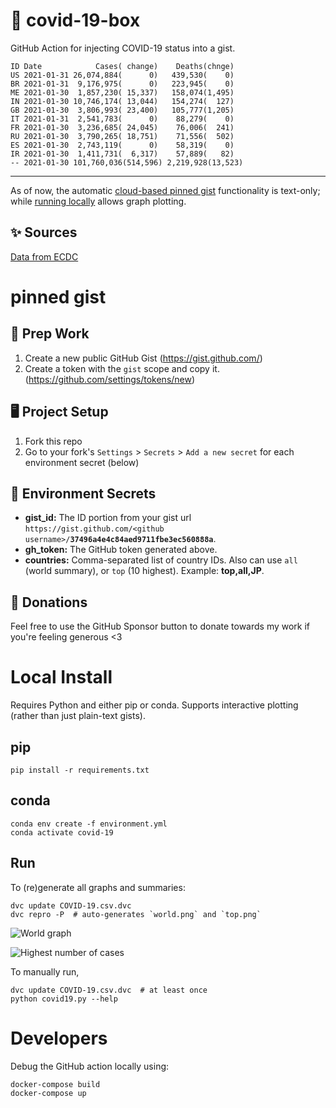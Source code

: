 # 🏥 covid-19-box

GitHub Action for injecting COVID-19 status into a gist.

```
ID Date            Cases( change)    Deaths(chnge)
US 2021-01-31 26,074,884(      0)   439,530(    0)
BR 2021-01-31  9,176,975(      0)   223,945(    0)
ME 2021-01-30  1,857,230( 15,337)   158,074(1,495)
IN 2021-01-30 10,746,174( 13,044)   154,274(  127)
GB 2021-01-30  3,806,993( 23,400)   105,777(1,205)
IT 2021-01-31  2,541,783(      0)    88,279(    0)
FR 2021-01-30  3,236,685( 24,045)    76,006(  241)
RU 2021-01-30  3,790,265( 18,751)    71,556(  502)
ES 2021-01-30  2,743,119(      0)    58,319(    0)
IR 2021-01-30  1,411,731(  6,317)    57,889(   82)
-- 2021-01-30 101,760,036(514,596) 2,219,928(13,523)
```

---

As of now, the automatic [cloud-based pinned gist](#pinned-gist) functionality is text-only;
while [running locally](#local-install) allows graph plotting.

## ✨ Sources

[Data from ECDC](https://www.ecdc.europa.eu/en/publications-data/download-todays-data-geographic-distribution-covid-19-cases-worldwide)

# pinned gist

## 🎒 Prep Work
1. Create a new public GitHub Gist (https://gist.github.com/)
1. Create a token with the `gist` scope and copy it. (https://github.com/settings/tokens/new)

## 🖥 Project Setup
1. Fork this repo
1. Go to your fork's `Settings` > `Secrets` > `Add a new secret` for each environment secret (below)

## 🤫 Environment Secrets
- **gist_id:** The ID portion from your gist url `https://gist.github.com/<github username>/`**`37496a4e4c84aed9711fbe3ec560888a`**.
- **gh_token:** The GitHub token generated above.
- **countries:** Comma-separated list of country IDs. Also can use `all` (world summary), or `top` (10 highest). Example: **top,all,JP**.

## 💸 Donations

Feel free to use the GitHub Sponsor button to donate towards my work if you're feeling generous <3

# Local Install

Requires Python and either pip or conda. Supports interactive plotting (rather than just plain-text gists).

## pip

```
pip install -r requirements.txt
```

## conda

```
conda env create -f environment.yml
conda activate covid-19
```

## Run

To (re)generate all graphs and summaries:

```
dvc update COVID-19.csv.dvc
dvc repro -P  # auto-generates `world.png` and `top.png`
```

![World graph](world.png)

![Highest number of cases](top.png)

To manually run,

```
dvc update COVID-19.csv.dvc  # at least once
python covid19.py --help
```

# Developers

Debug the GitHub action locally using:

```
docker-compose build
docker-compose up
```
